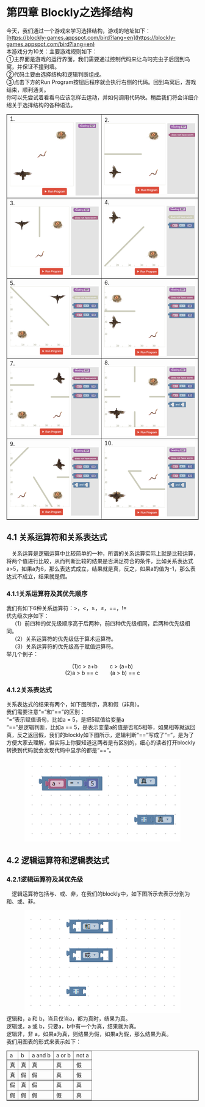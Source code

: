 # 第四章 Blockly之选择结构
今天，我们通过一个游戏来学习选择结构，游戏的地址如下：<br>
[https://blockly-games.appspot.com/bird?lang=en](https://blockly-games.appspot.com/bird?lang=en)<br>
本游戏分为10关：主要游戏规则如下：<br>
①主界面是游戏的运行界面，我们需要通过控制代码来让鸟叼完虫子后回到鸟窝，并保证不撞到墙。<br>
②代码主要由选择结构和逻辑判断组成。<br>
③点击下方的Run Program按钮后程序就会执行右侧的代码。回到鸟窝后，游戏结束，顺利通关。<br>
你可以先尝试着看看鸟应该怎样去运动，并如何调用代码块。稍后我们将会详细介绍关于选择结构的各种语法。<br>
<table border="1">
<tr>
<td>
    1.<center><img src="/assets/p58.png"/></center>
</td>
<td>
    2.<center><img src="/assets/p59.png"/></center>
</td>
</tr>
<tr>
<td>
    3.<center><img src="/assets/p60.png"/></center>
</td>
<td>
    4.<center><img src="/assets/p61.png"/></center>
</td>
</tr>
<tr>
<td>
    5.<center><img src="/assets/p62.png"/></center>
</td>
<td>
    6.<center><img src="/assets/p63.png"/></center>
</td>
</tr>
<tr>
<td>
    7.<center><img src="/assets/p64.png"/></center>
</td>
<td>
    8.<center><img src="/assets/p65.png"/></center>
</td>
</tr>
<tr>
<td>
    9.<center><img src="/assets/p66.png"/></center>
</td>
<td>
    10.<center><img src="/assets/p67.png"/></center>
</td>
</tr>
</table>

## 4.1 关系运算符和关系表达式
&emsp;关系运算是逻辑运算中比较简单的一种，所谓的关系运算实际上就是比较运算，将两个值进行比较，从而判断比较的结果是否满足符合的条件，比如关系表达式a>5，如果a为6，那么表达式成立，结果就是真，反之，如果a的值为-1，那么表达式不成立，结果就是假。
### 4.1.1关系运算符及其优先顺序
我们有如下6种关系运算符：>，<，≥，≤，==，!=<br>
优先级次序如下：<br>
&emsp;（1）前四种的优先级顺序高于后两种，前四种优先级相同，后两种优先级相同。<br>
&emsp;（2）关系运算符的优先级低于算术运算符。<br>
&emsp;（3）关系运算符的优先级高于赋值运算符。<br>
举几个例子：
<center>(1)c > a+b &emsp;&emsp;c > (a+b)<br>
(2)a > b == c &emsp;&emsp;(a > b) == c<br>
</center>

### 4.1.2关系表达式
关系表达式的结果有两个，如下图所示，真和假（非真）。<br>
我们需要注意“=”和“==”的区别：<br>
“=”表示赋值语句，比如a = 5，是把5赋值给变量a<br>
“==”是逻辑判断，比如a == 5，是表示变量a的值是否和5相等，如果相等就返回真，反之返回假，我们的blockly如下图所示，逻辑判断“==”写成了“=”，是为了方便大家去理解，但实际上你要知道这两者是有区别的，细心的读者打开blockly转换到代码就会发现代码中显示的都是“==”。<br>
<center><img src="/assets/p68.png"/></center>

## 4.2 逻辑运算符和逻辑表达式
### 4.2.1逻辑运算符及其优先级
&emsp;逻辑运算符包括与、或、非，在我们的blockly中，如下图所示去表示分别为和、或、非。
<center><img src="/assets/p69.png"/></center>
逻辑和，a 和 b，当且仅当a，都为真时，结果为真。<br>
逻辑或，a 或 b，只要a，b中有一个为真，结果就为真。<br>
逻辑非，非 a，如果a为真，则结果为假，如果a为假，那么结果为真。<br>
我们用图表的形式来表示如下：<br>
<center>
<table border="1" align=center>
<tr>
<td>a</td>
<td>b</td>
<td>a and b</td>
<td>a or b</td>
<td>not a</td>
</tr>
<tr>
<td>真</td>
<td>真</td>
<td>真</td>
<td>真</td>
<td>假</td>
</tr>
<tr>
<td>真</td>
<td>假</td>
<td>假</td>
<td>真</td>
<td>假</td>
</tr>
<tr>
<td>假</td>
<td>真</td>
<td>假</td>
<td>真</td>
<td>真</td>
</tr>
<tr>
<td>假</td>
<td>假</td>
<td>假</td>
<td>假</td>
<td>真</td>
</tr>

</table>
</center>